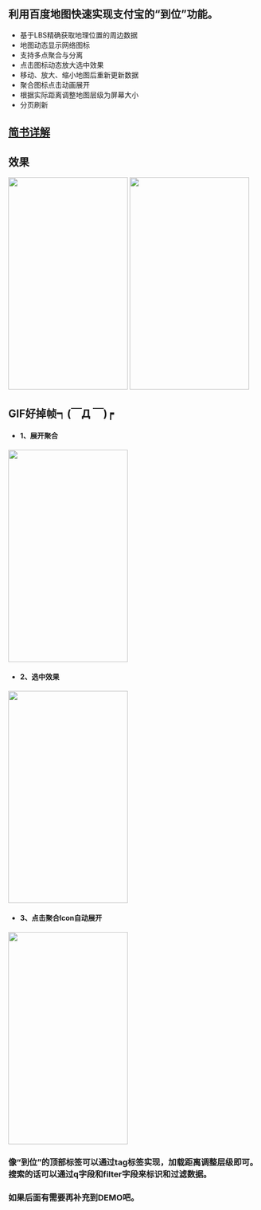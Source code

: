 
## 利用百度地图快速实现支付宝的“到位”功能。


* 基于LBS精确获取地理位置的周边数据
* 地图动态显示网络图标
* 支持多点聚合与分离
* 点击图标动态放大选中效果
* 移动、放大、缩小地图后重新更新数据
* 聚合图标点击动画展开
* 根据实际距离调整地图层级为屏幕大小
* 分页刷新

## [简书详解](http://www.jianshu.com/p/2479719af18c)

## 效果
<img src="https://github.com/CarGuo/LBSMap/blob/master/01.jpg" width="240px" height="426px"/>
<img src="https://github.com/CarGuo/LBSMap/blob/master/02.jpg" width="240px" height="426px"/>

<p></p>

## GIF好掉帧┑(￣Д ￣)┍

* <h4>1、展开聚合</h4>
<img src="https://github.com/CarGuo/LBSMap/blob/master/01.gif" width="240px" height="426px"/>

* <h4>2、选中效果</h4>
<img src="https://github.com/CarGuo/LBSMap/blob/master/02.gif" width="240px" height="426px"/>

* <h4>3、点击聚合Icon自动展开</h4>
<img src="https://github.com/CarGuo/LBSMap/blob/master/03.gif" width="240px" height="426px"/>


### 像“到位”的顶部标签可以通过tag标签实现，加载距离调整层级即可。搜索的话可以通过q字段和filter字段来标识和过滤数据。

### 如果后面有需要再补充到DEMO吧。